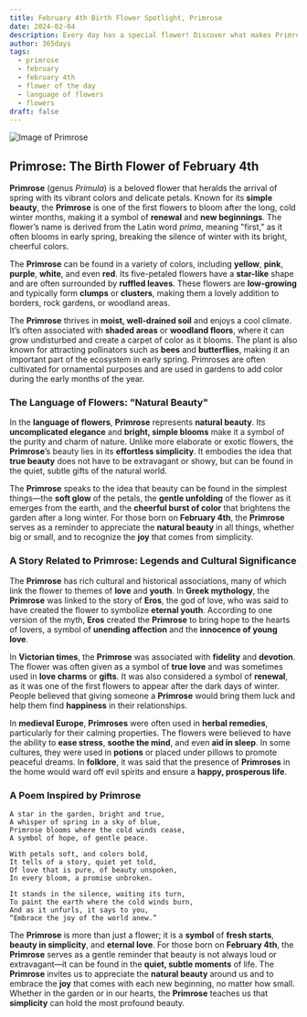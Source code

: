 ```yaml
---
title: February 4th Birth Flower Spotlight, Primrose
date: 2024-02-04
description: Every day has a special flower! Discover what makes Primrose unique as today’s birth flower and its symbolic meaning.
author: 365days
tags:
  - primrose
  - february
  - february 4th
  - flower of the day
  - language of flowers
  - flowers
draft: false
---
```


![Image of Primrose](https://cdn.pixabay.com/photo/2017/02/05/17/06/flower-2040617_640.jpg#center)


## Primrose: The Birth Flower of February 4th

**Primrose** (genus _Primula_) is a beloved flower that heralds the arrival of spring with its vibrant colors and delicate petals. Known for its **simple beauty**, the **Primrose** is one of the first flowers to bloom after the long, cold winter months, making it a symbol of **renewal** and **new beginnings**. The flower’s name is derived from the Latin word _prima_, meaning "first," as it often blooms in early spring, breaking the silence of winter with its bright, cheerful colors.

The **Primrose** can be found in a variety of colors, including **yellow**, **pink**, **purple**, **white**, and even **red**. Its five-petaled flowers have a **star-like** shape and are often surrounded by **ruffled leaves**. These flowers are **low-growing** and typically form **clumps** or **clusters**, making them a lovely addition to borders, rock gardens, or woodland areas.

The **Primrose** thrives in **moist, well-drained soil** and enjoys a cool climate. It’s often associated with **shaded areas** or **woodland floors**, where it can grow undisturbed and create a carpet of color as it blooms. The plant is also known for attracting pollinators such as **bees** and **butterflies**, making it an important part of the ecosystem in early spring. Primroses are often cultivated for ornamental purposes and are used in gardens to add color during the early months of the year.

### The Language of Flowers: "Natural Beauty"

In the **language of flowers**, **Primrose** represents **natural beauty**. Its **uncomplicated elegance** and **bright, simple blooms** make it a symbol of the purity and charm of nature. Unlike more elaborate or exotic flowers, the **Primrose**’s beauty lies in its **effortless simplicity**. It embodies the idea that **true beauty** does not have to be extravagant or showy, but can be found in the quiet, subtle gifts of the natural world.

The **Primrose** speaks to the idea that beauty can be found in the simplest things—the **soft glow** of the petals, the **gentle unfolding** of the flower as it emerges from the earth, and the **cheerful burst of color** that brightens the garden after a long winter. For those born on **February 4th**, the **Primrose** serves as a reminder to appreciate the **natural beauty** in all things, whether big or small, and to recognize the **joy** that comes from simplicity.

### A Story Related to Primrose: Legends and Cultural Significance

The **Primrose** has rich cultural and historical associations, many of which link the flower to themes of **love** and **youth**. In **Greek mythology**, the **Primrose** was linked to the story of **Eros**, the god of love, who was said to have created the flower to symbolize **eternal youth**. According to one version of the myth, **Eros** created the **Primrose** to bring hope to the hearts of lovers, a symbol of **unending affection** and the **innocence of young love**.

In **Victorian times**, the **Primrose** was associated with **fidelity** and **devotion**. The flower was often given as a symbol of **true love** and was sometimes used in **love charms** or **gifts**. It was also considered a symbol of **renewal**, as it was one of the first flowers to appear after the dark days of winter. People believed that giving someone a **Primrose** would bring them luck and help them find **happiness** in their relationships.

In **medieval Europe**, **Primroses** were often used in **herbal remedies**, particularly for their calming properties. The flowers were believed to have the ability to **ease stress**, **soothe the mind**, and even **aid in sleep**. In some cultures, they were used in **potions** or placed under pillows to promote peaceful dreams. In **folklore**, it was said that the presence of **Primroses** in the home would ward off evil spirits and ensure a **happy, prosperous life**.

### A Poem Inspired by Primrose

```
A star in the garden, bright and true,  
A whisper of spring in a sky of blue,  
Primrose blooms where the cold winds cease,  
A symbol of hope, of gentle peace.  

With petals soft, and colors bold,  
It tells of a story, quiet yet told,  
Of love that is pure, of beauty unspoken,  
In every bloom, a promise unbroken.  

It stands in the silence, waiting its turn,  
To paint the earth where the cold winds burn,  
And as it unfurls, it says to you,  
“Embrace the joy of the world anew.”  
```

The **Primrose** is more than just a flower; it is a **symbol** of **fresh starts**, **beauty in simplicity**, and **eternal love**. For those born on **February 4th**, the **Primrose** serves as a gentle reminder that beauty is not always loud or extravagant—it can be found in the **quiet, subtle moments** of life. The **Primrose** invites us to appreciate the **natural beauty** around us and to embrace the **joy** that comes with each new beginning, no matter how small. Whether in the garden or in our hearts, the **Primrose** teaches us that **simplicity** can hold the most profound beauty.